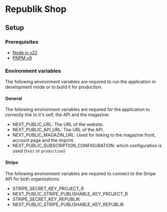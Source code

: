 # Republik Shop

## Setup

### Prerequisites

- [Node.js v22](https://nodejs.org/en/)
- [PNPM v9](https://pnpm.io/)

### Environment variables

The following environment variables are required to run the application in development mode or to build it for production.

#### General

The following environment variables are required for the application to correctly link to it's self, the API and the magazine:

- NEXT_PUBLIC_URL: The URL of the website.
- NEXT_PUBLIC_API_URL: The URL of the API.
- NEXT_PUBLIC_MAGAZIN_URL: Used for linking to the magazine front, account page and the imprint.
- NEXT_PUBLIC_SUBSCRIPTION_CONFIGURATION: which configuration is used (`test` or `production`)

#### Stripe

The following environment variables are required to connect to the Stripe API for both organizations:

- STRIPE_SECRET_KEY_PROJECT_R
- NEXT_PUBLIC_STRIPE_PUBLISHABLE_KEY_PROJECT_R
- STRIPE_SECRET_KEY_REPUBLIK
- NEXT_PUBLIC_STRIPE_PUBLISHABLE_KEY_REPUBLIK
